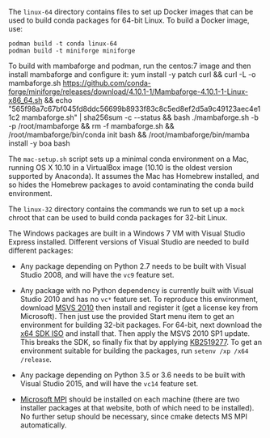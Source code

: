 The `linux-64` directory contains files to set up Docker images that
can be used to build conda packages for 64-bit Linux. To build a Docker
image, use:

    podman build -t conda linux-64
    podman build -t miniforge miniforge

To build with mambaforge and podman, run the centos:7 image and then install
mambaforge and configure it:
yum install -y patch curl && curl -L -o mambaforge.sh https://github.com/conda-forge/miniforge/releases/download/4.10.1-1/Mambaforge-4.10.1-1-Linux-x86_64.sh && echo "565f98a7c67bf045fd8ddc56699b8933f83c8c5ed8ef2d5a9c49123aec4e11c2  mambaforge.sh" | sha256sum -c --status && bash ./mambaforge.sh -b -p /root/mambaforge && rm -f mambaforge.sh && /root/mambaforge/bin/conda init bash && /root/mambaforge/bin/mamba install -y boa
bash

The `mac-setup.sh` script sets up a minimal conda environment on a Mac,
running OS X 10.10 in a VirtualBox image (10.10 is the oldest version supported
by Anaconda). It assumes the Mac has Homebrew installed, and so hides the
Homebrew packages to avoid contaminating the conda build environment.

The `linux-32` directory contains the commands we run to set up a `mock`
chroot that can be used to build conda packages for 32-bit Linux.

The Windows packages are built in a Windows 7 VM with Visual Studio Express
installed. Different versions of Visual Studio are needed to build different
packages:

 - Any package depending on Python 2.7 needs to be built with Visual Studio
   2008, and will have the `vc9` feature set.

 - Any package with no Python dependency is currently built with Visual
   Studio 2010 and has no `vc*` feature set. To reproduce this environment,
   download [MSVS 2010](http://download.microsoft.com/download/1/E/5/1E5F1C0A-0D5B-426A-A603-1798B951DDAE/VS2010Express1.iso)
   then install and register it (get a license key from Microsoft). Then just
   use the provided Start menu item to get an environment for building 32-bit
   packages. For 64-bit, next download the [x64 SDK ISO](http://download.microsoft.com/download/F/1/0/F10113F5-B750-4969-A255-274341AC6BCE/GRMSDKX_EN_DVD.iso)
   and install that. Then apply the MSVS 2010 SP1 update. This breaks the SDK,
   so finally fix that by applying [KB2519277](https://support.microsoft.com/en-us/kb/2519277).
   To get an environment suitable for building the packages, run
   `setenv /xp /x64 /release`.

 - Any package depending on Python 3.5 or 3.6 needs to be built with
   Visual Studio 2015, and will have the `vc14` feature set.

 - [Microsoft MPI](https://msdn.microsoft.com/en-us/library/bb524831.aspx)
   should be installed on each machine (there are two installer packages
   at that website, both of which need to be installed). No further setup
   should be necessary, since cmake detects MS MPI automatically.
